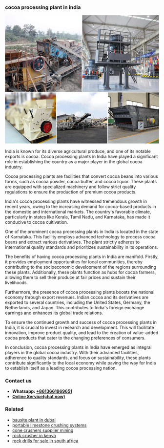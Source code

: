 <h3>cocoa processing plant in india</h3><img src='1708309315.jpg' alt=''><p>India is known for its diverse agricultural produce, and one of its notable exports is cocoa. Cocoa processing plants in India have played a significant role in establishing the country as a major player in the global cocoa industry.</p><p>Cocoa processing plants are facilities that convert cocoa beans into various forms, such as cocoa powder, cocoa butter, and cocoa liquor. These plants are equipped with specialized machinery and follow strict quality regulations to ensure the production of premium cocoa products.</p><p>India's cocoa processing plants have witnessed tremendous growth in recent years, owing to the increasing demand for cocoa-based products in the domestic and international markets. The country's favorable climate, particularly in states like Kerala, Tamil Nadu, and Karnataka, has made it conducive to cocoa cultivation.</p><p>One of the prominent cocoa processing plants in India is located in the state of Karnataka. This facility employs advanced technology to process cocoa beans and extract various derivatives. The plant strictly adheres to international quality standards and prioritizes sustainability in its operations.</p><p>The benefits of having cocoa processing plants in India are manifold. Firstly, it provides employment opportunities for local communities, thereby contributing to the socioeconomic development of the regions surrounding these plants. Additionally, these plants function as hubs for cocoa farmers, allowing them to sell their produce at fair prices and sustain their livelihoods.</p><p>Furthermore, the presence of cocoa processing plants boosts the national economy through export revenues. Indian cocoa and its derivatives are exported to several countries, including the United States, Germany, the Netherlands, and Japan. This contributes to India's foreign exchange earnings and enhances its global trade relations.</p><p>To ensure the continued growth and success of cocoa processing plants in India, it is crucial to invest in research and development. This will facilitate innovation, improve product quality, and lead to the creation of value-added cocoa products that cater to the changing preferences of consumers.</p><p>In conclusion, cocoa processing plants in India have emerged as integral players in the global cocoa industry. With their advanced facilities, adherence to quality standards, and focus on sustainability, these plants contribute significantly to the local economy while paving the way for India to establish itself as a leading cocoa processing nation.</p><h3>Contact us</h3><ul><li><strong>Whatsapp:&nbsp;<a href="https://wa.me/8613661969651">+8613661969651</a></strong></li><li><a href="https://swt.shibang-china.com/?git&amp;zhl&amp;cocoa processing plant in india"><strong>Online Service(chat now)</strong></a></li></ul><h3>Related</h3><ul><li><a href='bauxite plant in dubai.md'>bauxite plant in dubai</a></li><li><a href='portable limestone crushing systems.md'>portable limestone crushing systems</a></li><li><a href='cone crushers supplier mining.md'>cone crushers supplier mining</a></li><li><a href='rock crusher in kenya.md'>rock crusher in kenya</a></li><li><a href='rock drills for sale in south africa.md'>rock drills for sale in south africa</a></li></ul>